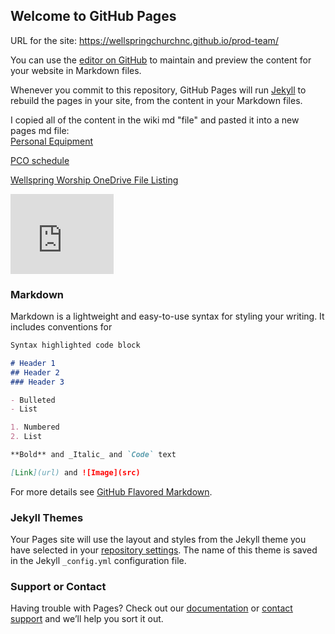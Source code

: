 ## Welcome to GitHub Pages

URL for the site:  https://wellspringchurchnc.github.io/prod-team/

You can use the [editor on GitHub](https://github.com/WellspringChurchNC/prod-team/edit/master/README.md) to maintain and preview the content for your website in Markdown files.

Whenever you commit to this repository, GitHub Pages will run [Jekyll](https://jekyllrb.com/) to rebuild the pages in your site, from the content in your Markdown files.

I copied all of the content in the wiki md "file" and pasted it into a new pages md file:<br>
[Personal Equipment](Personal-Equipment)

[PCO schedule](https://services.planningcenteronline.com/service_types/472132/plans/after/20180922/public)

[Wellspring Worship OneDrive File Listing](https://cdn.rawgit.com/WellspringChurchNC/prod-team/102667e4/Wellspring%20Worship.html)


<iframe src="https://onedrive.live.com/embed?cid=2453BC13B55ACD32&resid=2453BC13B55ACD32%213493&authkey=AA4uMqUV_0yUss4" width="165" height="128" frameborder="0" scrolling="no"></iframe>

### Markdown

Markdown is a lightweight and easy-to-use syntax for styling your writing. It includes conventions for

```markdown
Syntax highlighted code block

# Header 1
## Header 2
### Header 3

- Bulleted
- List

1. Numbered
2. List

**Bold** and _Italic_ and `Code` text

[Link](url) and ![Image](src)
```

For more details see [GitHub Flavored Markdown](https://guides.github.com/features/mastering-markdown/).

### Jekyll Themes

Your Pages site will use the layout and styles from the Jekyll theme you have selected in your [repository settings](https://github.com/WellspringChurchNC/prod-team/settings). The name of this theme is saved in the Jekyll `_config.yml` configuration file.

### Support or Contact

Having trouble with Pages? Check out our [documentation](https://help.github.com/categories/github-pages-basics/) or [contact support](https://github.com/contact) and we’ll help you sort it out.
